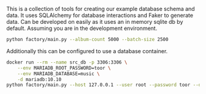 This is a collection of tools for creating our example database schema and data. It uses SQLAlchemy for database interactions and Faker to generate data. Can be developed on easily as it uses an in memory sqlite db by default. Assuming you are in the development environment.

```bash
python factory/main.py --album-count 5000 --batch-size 2500
```

Additionally this can be configured to use a database container.

```bash
docker run --rm --name src_db -p 3306:3306 \
    --env MARIADB_ROOT_PASSWORD=toor \
    --env MARIADB_DATABASE=music \
    -d mariadb:10.10
python factory/main.py --host 127.0.0.1 --user root --password toor --database music
```
